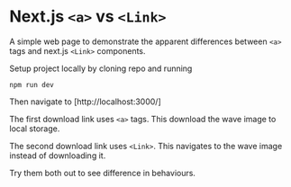 # Next.js `<a>` vs `<Link>`

A simple web page to demonstrate the apparent differences between `<a>` tags and next.js `<Link>` components.

Setup project locally by cloning repo and running

`npm run dev`

Then navigate to [http://localhost:3000/]

The first download link uses `<a>` tags.
This download the wave image to local storage.


The second download link uses `<Link>`.
This navigates to the wave image instead of downloading it.

Try them both out to see difference in behaviours.


